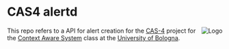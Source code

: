 # CAS4 alertd

<img src="https://avatars.githubusercontent.com/u/175958109?s=100&v=4" alt="Logo" align="right"/>

This repo refers to a API for alert creation for the
[CAS-4](http://github.com/cas-4) project for the 
[Context Aware System](https://www.unibo.it/en/study/phd-professional-masters-specialisation-schools-and-other-programmes/course-unit-catalogue/course-unit/2023/479036)
class at the [University of Bologna](https://unibo.it).


